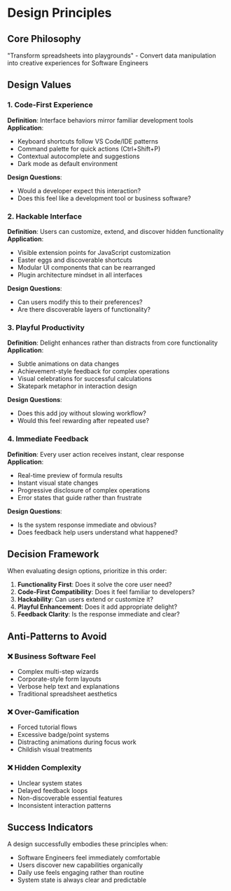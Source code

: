 # Design Principles

## Core Philosophy
"Transform spreadsheets into playgrounds" - Convert data manipulation into creative experiences for Software Engineers

## Design Values

### 1. Code-First Experience
**Definition**: Interface behaviors mirror familiar development tools  
**Application**:
- Keyboard shortcuts follow VS Code/IDE patterns
- Command palette for quick actions (Ctrl+Shift+P)
- Contextual autocomplete and suggestions
- Dark mode as default environment

**Design Questions**:
- Would a developer expect this interaction?
- Does this feel like a development tool or business software?

### 2. Hackable Interface
**Definition**: Users can customize, extend, and discover hidden functionality  
**Application**:
- Visible extension points for JavaScript customization
- Easter eggs and discoverable shortcuts
- Modular UI components that can be rearranged
- Plugin architecture mindset in all interfaces

**Design Questions**:
- Can users modify this to their preferences?
- Are there discoverable layers of functionality?

### 3. Playful Productivity  
**Definition**: Delight enhances rather than distracts from core functionality  
**Application**:
- Subtle animations on data changes
- Achievement-style feedback for complex operations
- Visual celebrations for successful calculations
- Skatepark metaphor in interaction design

**Design Questions**:
- Does this add joy without slowing workflow?
- Would this feel rewarding after repeated use?

### 4. Immediate Feedback
**Definition**: Every user action receives instant, clear response  
**Application**:
- Real-time preview of formula results
- Instant visual state changes
- Progressive disclosure of complex operations
- Error states that guide rather than frustrate

**Design Questions**:
- Is the system response immediate and obvious?
- Does feedback help users understand what happened?

## Decision Framework

When evaluating design options, prioritize in this order:

1. **Functionality First**: Does it solve the core user need?
2. **Code-First Compatibility**: Does it feel familiar to developers?
3. **Hackability**: Can users extend or customize it?  
4. **Playful Enhancement**: Does it add appropriate delight?
5. **Feedback Clarity**: Is the response immediate and clear?

## Anti-Patterns to Avoid

### ❌ Business Software Feel
- Complex multi-step wizards
- Corporate-style form layouts
- Verbose help text and explanations
- Traditional spreadsheet aesthetics

### ❌ Over-Gamification
- Forced tutorial flows
- Excessive badge/point systems
- Distracting animations during focus work
- Childish visual treatments

### ❌ Hidden Complexity
- Unclear system states
- Delayed feedback loops
- Non-discoverable essential features
- Inconsistent interaction patterns

## Success Indicators

A design successfully embodies these principles when:
- Software Engineers feel immediately comfortable
- Users discover new capabilities organically
- Daily use feels engaging rather than routine
- System state is always clear and predictable